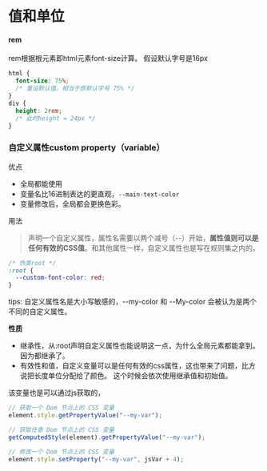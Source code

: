 # 值和单位

#### rem

rem根据根元素即html元素font-size计算。
假设默认字号是16px
```css
html {
  font-size: 75%;
  /* 重设默认值，相当于原默认字号 75% */
}
div {
  height: 2rem;
  /* 此时height = 24px */
}
```

### 自定义属性custom property（variable）
优点
* 全局都能使用
* 变量名比16进制表达的更直观，```--main-text-color```
* 变量修改后，全局都会更换色彩。

用法
> 声明一个自定义属性，属性名需要以两个减号（--）开始，**属性值则可以是任何有效的CSS值**。和其他属性一样，自定义属性也是写在规则集之内的。
```css
/* 伪类root */
:root {
  --custom-font-color: red;
}
```

tips:
自定义属性名是大小写敏感的，--my-color 和 --My-color 会被认为是两个不同的自定义属性。

**性质**

* 继承性，从:root声明自定义属性也能说明这一点，为什么全局元素都能拿到。因为都继承了。
* 有效性和值，自定义变量可以是任何有效的css属性，这也带来了问题，比方说把长度单位分配给了颜色。
这个时候会依次使用继承值和初始值。


该变量也是可以通过js获取的，

```js
// 获取一个 Dom 节点上的 CSS 变量
element.style.getPropertyValue("--my-var");

// 获取任意 Dom 节点上的 CSS 变量
getComputedStyle(element).getPropertyValue("--my-var");

// 修改一个 Dom 节点上的 CSS 变量
element.style.setProperty("--my-var", jsVar + 4);
```